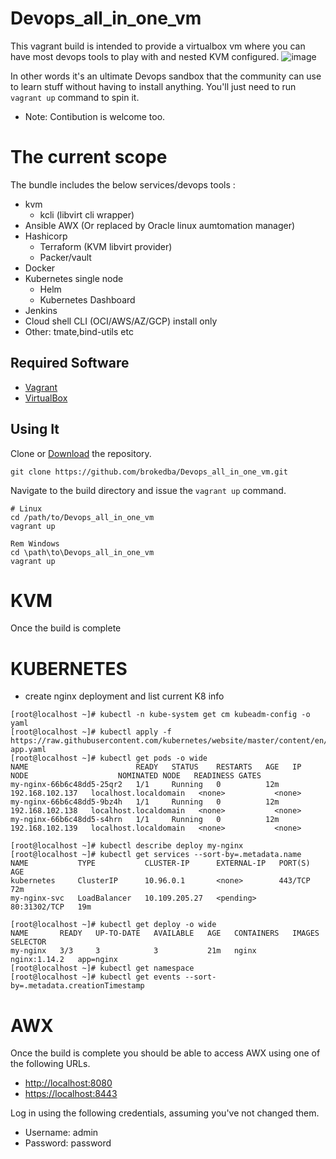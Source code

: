 # Devops_all_in_one_vm
This vagrant build is intended to provide a virtualbox vm where you can have most devops tools to play with and nested KVM configured.
![image](https://user-images.githubusercontent.com/29458929/133898614-ab96bba8-21e1-4f04-9b78-42f0242b71ec.png)

 
In other words it's an ultimate Devops sandbox that the community can use to learn stuff without having to install anything. You'll just need to run `vagrant up` command to spin it.
- Note: Contibution is welcome too.
 


# The current scope 
 The bundle includes the below services/devops tools :
- kvm
  - kcli (libvirt cli wrapper)
- Ansible AWX (Or replaced by Oracle linux aumtomation manager)
- Hashicorp
  - Terraform (KVM libvirt provider)
  - Packer/vault
- Docker
- Kubernetes single node
  - Helm
  - Kubernetes Dashboard
- Jenkins
- Cloud shell CLI (OCI/AWS/AZ/GCP) install only
- Other: tmate,bind-utils etc


## Required Software

* [Vagrant](https://www.vagrantup.com/downloads.html)
* [VirtualBox](https://www.virtualbox.org/wiki/Downloads)

## Using It

Clone or [Download](https://github.com/brokedba/devops_all_in_one/archive/master.zip) the repository.

```
git clone https://github.com/brokedba/Devops_all_in_one_vm.git
```

Navigate to the build directory and issue the `vagrant up` command.

```
# Linux
cd /path/to/Devops_all_in_one_vm
vagrant up

Rem Windows
cd \path\to\Devops_all_in_one_vm
vagrant up
```
# KVM
Once the build is complete
# KUBERNETES
- create nginx deployment and list current K8 info
```
[root@localhost ~]# kubectl -n kube-system get cm kubeadm-config -o yaml
[root@localhost ~]# kubectl apply -f https://raw.githubusercontent.com/kubernetes/website/master/content/en/examples/application/nginx-app.yaml
[root@localhost ~]# kubectl get pods -o wide
NAME                        READY   STATUS    RESTARTS   AGE   IP                NODE                    NOMINATED NODE   READINESS GATES
my-nginx-66b6c48dd5-25qr2   1/1     Running   0          12m   192.168.102.137   localhost.localdomain   <none>           <none>
my-nginx-66b6c48dd5-9bz4h   1/1     Running   0          12m   192.168.102.138   localhost.localdomain   <none>           <none>
my-nginx-66b6c48dd5-s4hrn   1/1     Running   0          12m   192.168.102.139   localhost.localdomain   <none>           <none>

[root@localhost ~]# kubectl describe deploy my-nginx
[root@localhost ~]# kubectl get services --sort-by=.metadata.name
NAME           TYPE           CLUSTER-IP      EXTERNAL-IP   PORT(S)        AGE
kubernetes     ClusterIP      10.96.0.1       <none>        443/TCP        72m
my-nginx-svc   LoadBalancer   10.109.205.27   <pending>     80:31302/TCP   19m

[root@localhost ~]# kubectl get deploy -o wide
NAME       READY   UP-TO-DATE   AVAILABLE   AGE   CONTAINERS   IMAGES         SELECTOR
my-nginx   3/3     3            3           21m   nginx        nginx:1.14.2   app=nginx
[root@localhost ~]# kubectl get namespace
[root@localhost ~]# kubectl get events --sort-by=.metadata.creationTimestamp
```
# AWX
Once the build is complete you should be able to access AWX using one of the following URLs.

* [http://localhost:8080](http://localhost:8080)
* [https://localhost:8443](https://localhost:8443)

Log in using the following credentials, assuming you've not changed them.

* Username: admin
* Password: password

